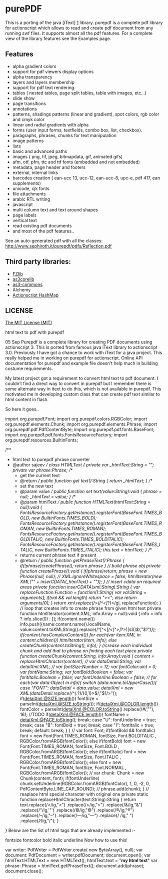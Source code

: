 purePDF
=======

This is a porting of the java [iText] [1] library.
purepdf is a complete pdf library for actionscript which allows to read and create pdf document from any running swf files. It supports almost all the pdf features. For a complete view of the library features see the Examples page.


## Features

 * alpha gradient colors
 * support for pdf viewers display options
 * alpha transparency
 * layers and layers membership
 * support for pdf text rendering.
 * tables ( nested tables, page split tables, table with images, etc...)
 * slide show
 * page transitions
 * annotations
 * patterns, shadings patterns (linear and gradient), spot colors, rgb color and cmyk color
 * linear and radial gradients with alpha
 * forms (user input forms, textfields, combo box, list, checkbox).
 * paragraphs, phrases, chunks for text manipulation
 * image patterns
 * lists
 * basic and advanced paths
 * images ( png, tif, jpeg, bitmapdata, gif, animated gifs)
 * afm, otf, pfm, ttc and ttf fonts (embedded and not embedded)
 * metadata, page header and footers
 * external, internal links
 * barcodes creation ( ean-ucc 13, ucc-12, ean-ucc-8, upc-e, pdf 417, ean supplements)
 * unicode, cjk fonts
 * file attachments
 * arabic RTL writing
 * javascript
 * multi column text and text around shapes
 * page labels
 * vertical text
 * read existing pdf documents
 * and most of the pdf features..

See an auto-generated pdf with all the classes: http://www.sephiroth.it/purepdf/pdfs/Reflection.pdf


## Third party libraries:
  * [FZlib][2] 
  * [as3corelib][3]
  * [as3-commons][4]
  * Alchemy
  * [Actionscript HashMap][5]
  

## LICENSE

[The MIT License (MIT)][6]

[1]: http://itextpdf.com
[2]: http://www.wizhelp.com/fzlib/ 
[3]: http://code.google.com/p/as3corelib/
[4]: http://code.google.com/p/as3-commons/
[5]: http://code.google.com/p/ashashmap/
[6]: http://opensource.org/licenses/mit-license.php



html text to pdf with purepdf

05 Sep
Purepdf is a complete library for creating PDF documents using actionscript 3. This is ported from famous java iText library to actionscript 3.0. Previously I have got a chance to work with iText for a java project. This really helped me in working on purepdf for actionscript. Online API documentation for purepdf and example file doesn’t help much in building costume requirements.

My latest project got a requirement to convert html text to pdf document. I couldn’t find a direct way to convert in purepdf but I remember there is some alternate way in itext to do this, which is not available in purepdf. This motivated me in developing custom class that can create pdf text similar to html content in flash.

So here it goes..

import org.purepdf.Font;
import org.purepdf.colors.RGBColor;
import org.purepdf.elements.Chunk;
import org.purepdf.elements.Phrase;
import org.purepdf.pdf.PdfContentByte;
import org.purepdf.pdf.fonts.BaseFont;
import org.purepdf.pdf.fonts.FontsResourceFactory;
import org.purepdf.resources.BuiltinFonts;

/**
 * html text to purepdf phrase converter
 * @author sajeev
 */
class HTMLText
{
	private var _htmlText:String = "";
	private var phrase:Phrase;
	/**
	 * get the current text
	 * @return
	 */
	public function get text():String
	{
		return _htmlText;
	}
	/**
	 * set the new text
	 * @param value
	 */
	public function set text(value:String):void
	{
		phrase = null;
		_htmlText = value;
	}
	/**
	 * @param htmlText
	 */
	public function HTMLText(htmlText:String = null):void
	{
		FontsResourceFactory.getInstance().registerFont(BaseFont.TIMES_BOLD, new BuiltinFonts.TIMES_BOLD);
		FontsResourceFactory.getInstance().registerFont(BaseFont.TIMES_ROMAN, new BuiltinFonts.TIMES_ROMAN);
		FontsResourceFactory.getInstance().registerFont(BaseFont.TIMES_BOLDITALIC, new BuiltinFonts.TIMES_BOLDITALIC);
		FontsResourceFactory.getInstance().registerFont(BaseFont.TIMES_ITALIC, new BuiltinFonts.TIMES_ITALIC);
		this.text = htmlText;
	}
	/**
	 * returns current phrase text if present
	 * @return
	 */
	public function getPhraseText():Phrase
	{
		if(!phrase)createPhrase();
		return phrase
	}
	// build phrase obj
	private function createPhrase():void
	{
		if(phrase)return;
		phrase = new Phrase(null, null);
		//
		XML.ignoreWhitespace = false;
		htmlIterator(new XML("<data>" + inserCDATA(_htmlText) + "</data>"));
	}
	// insert cdata on required areas
	private function inserCDATA(xml:String):String
	{
		var replaceFunction:Function =  function():String{
			var val:String = arguments[1];
			if(val && val.length)
				return "><![CDATA["+ val +"]]><";
			else
				return arguments[0];
		}
		return xml.replace(/>([^<]*?)</gi, replaceFunction);
	}
	// loop that creates info to create phrase from given html text
	private function htmlIterator(content:XML, info:Array = null):void
	{
		info = info ? info.slice(0) : [];
		if(content.name())
			info.push({name:content.name().localName, value:content.toXMLString().replace(/^[^<]*(<[^>]*?>)[sS]*$/,"$1")});
		if(content.hasComplexContent())
			for each(var item:XML in content.children())
			htmlIterator(item, info);
		else
			createChunk(content.toString(), info);
	}
	//crease each individual chunk and add that to phrase on finding each text piece
	private function createChunk(content:String, info:Array):void
	{
		content = replaceHtmlChracter(content);
		//
		var dataDetail:String;
		var detaiXml:XML;
		//
		var fontSize:Number = 12;
		var fontColor:uint = 0;
		var fontName:String;
		var fontBold:Boolean = false;
		var fontItalic:Boolean = false;
		var fontUnderline:Boolean = false;
		//
		for each(var data:Object in info){
			switch (data.name.toUpperCase()){
				case "FONT":
					dataDetail = data.value;
					detaiXml = new XML(dataDetail.replace(/^(.*?)/{0,1}>$/,"$1/>"));
					if(detaiXml.@SIZE.length())
						fontSize = parseInt(detaiXml.@SIZE.toString());
					if(detaiXml.@COLOR.length())
						fontColor = parseInt(detaiXml.@COLOR.toString().replace(/#/,""), 16);
					//TODO
					if(detaiXml.@FACE.length())
						fontName = detaiXml.@FACE.toString();
					break;
				case "U":
					fontUnderline = true;
					break;
				case "B":
					fontBold = true;
					break;
				case "I":
					fontItalic = true;
					break;
				default:
					break;
			}
		}
		//
		var font: Font;
		if(fontBold && fontItalic)
			font = new Font(Font.TIMES_ROMAN, fontSize, Font.BOLDITALIC , RGBColor.fromARGB(fontColor));
		else if(fontBold)
			font = new Font(Font.TIMES_ROMAN, fontSize, Font.BOLD , RGBColor.fromARGB(fontColor));
		else if(fontItalic)
			font = new Font(Font.TIMES_ROMAN, fontSize, Font.ITALIC , RGBColor.fromARGB(fontColor));
		else
			font = new Font(Font.TIMES_ROMAN, fontSize, Font.NORMAL , RGBColor.fromARGB(fontColor));
		//
		var chunk: Chunk = new Chunk(content, font);
		if(fontUnderline)
			chunk.setUnderline(RGBColor.fromARGB(fontColor), 1, 0, -2, 0, PdfContentByte.LINE_CAP_ROUND);
		//
		phrase.add(chunk);
	}
	// reaplace html special character with original one
	private static function replaceHtmlChracter(text:String):String
	{
		return text.replace(/&lt;/ig,"<")
			.replace(/&gt;/ig,">")
			.replace(/&amp;/ig,"&")
			.replace(/&quot;/ig,'"')
			.replace(/&copy;/ig,"©")
			.replace(/&reg;/ig,"®")
			.replace(/&ndash;/ig,"–")
			.replace(/&mdash;/ig,"—")
			.replace(/&nbsp;/ig," ")
			.replace(/&frasl;/ig,"/");
	}

}
Below are the list of html tags that are already implemented :-

fontsize
fontcolor
bold
italic
underline
Now how to use this!

var writer: PdfWriter = PdfWriter.create( new ByteArray(), null);
var document: PdfDocument = writer.pdfDocument;
document.open();
var htmlText:HTMLText = new HTMLText();
htmlText.text  = "<b>my html text</b>"
var phrase: Phrase = htmlText.getPhraseText();
document.add(phrase);
document.close();
